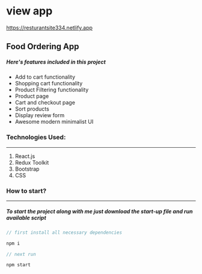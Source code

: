 # view app
https://resturantsite334.netlify.app
## Food Ordering App


##### Here's features included in this project

- Add to cart functionality
- Shopping cart functionality
- Product Filtering functionality
- Product page
- Cart and checkout page
- Sort products
- Display review form
- Awesome modern minimalist UI

### Technologies Used:

---

1. React.js
2. Redux Toolkit
3. Bootstrap
4. CSS

### How to start?

---

##### To start the project along with me just download the start-up file and run available script

```javascript
// first install all necessary dependencies

npm i

// next run

npm start

```
